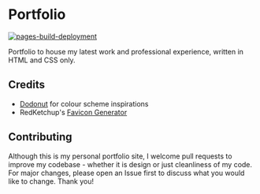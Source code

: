 # Portfolio

[![pages-build-deployment](https://github.com/henrylin03/henrylin03.github.io/actions/workflows/pages/pages-build-deployment/badge.svg?branch=main)](https://github.com/henrylin03/henrylin03.github.io/actions/workflows/pages/pages-build-deployment)

Portfolio to house my latest work and professional experience, written in HTML and CSS only.

## Credits

- [Dodonut](https://dodonut.com/blog/minimalist-color-palette-and-typography-in-web-design/) for colour scheme inspirations
- RedKetchup's [Favicon Generator](https://redketchup.io/favicon-generator)

## Contributing

Although this is my personal portfolio site, I welcome pull requests to improve my codebase - whether it is design or just cleanliness of my code. For major changes, please open an Issue first to discuss what you would like to change. Thank you!
